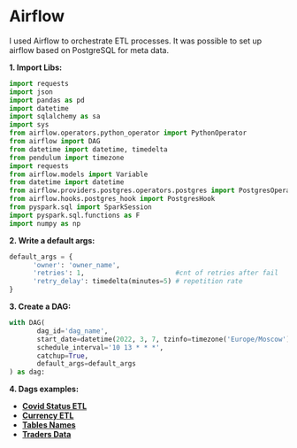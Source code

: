 # Airflow

I used Airflow to orchestrate ETL processes. It was possible to set up airflow based on PostgreSQL for meta data.

**1. Import Libs:**
```python
import requests
import json
import pandas as pd
import datetime
import sqlalchemy as sa
import sys
from airflow.operators.python_operator import PythonOperator
from airflow import DAG
from datetime import datetime, timedelta
from pendulum import timezone
import requests
from airflow.models import Variable
from datetime import datetime
from airflow.providers.postgres.operators.postgres import PostgresOperator
from airflow.hooks.postgres_hook import PostgresHook
from pyspark.sql import SparkSession
import pyspark.sql.functions as F
import numpy as np
```

**2. Write a default args:**
```python
default_args = {
      'owner': 'owner_name',
      'retries': 1,                       #cnt of retries after fail
      'retry_delay': timedelta(minutes=5) # repetition rate
}
```

**3. Create a DAG:**
```python
with DAG(
       dag_id='dag_name',
       start_date=datetime(2022, 3, 7, tzinfo=timezone('Europe/Moscow')), # dag start date
       schedule_interval='10 13 * * *',                                   # cron syntax in the job scheduler
       catchup=True,
       default_args=default_args
) as dag:
```
**4. Dags examples:**
- **[Covid Status ETL](https://github.com/prosimpleee/data_engineering_/blob/main/airflow_dags/covid_status_etl/covid_status.py)**
- **[Currency ETL](https://github.com/prosimpleee/data_engineering_/blob/main/airflow_dags/currency_etl/currency_etl.py)** 
- **[Tables Names](https://github.com/prosimpleee/data_engineering_/blob/main/airflow_dags/tables_prod_postgresql/tables_prod.py)** 
- **[Traders Data](https://github.com/prosimpleee/data_engineering_/blob/main/airflow_dags/traders_data/extract_traders_data.py)** 
